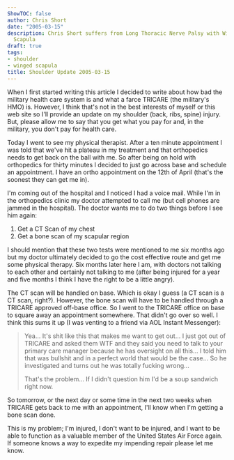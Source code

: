 ```yaml
---
ShowTOC: false
author: Chris Short
date: "2005-03-15"
description: Chris Short suffers from Long Thoracic Nerve Palsy with Winging of the
  Scapula
draft: true
tags:
- shoulder
- winged scapula
title: Shoulder Update 2005-03-15
---
```


When I first started writing this article I decided to write about how bad the military health care system is and what a farce TRICARE (the military's HMO) is. However, I think that's not in the best interests of myself or this web site so I'll provide an update on my shoulder (back, ribs, spine) injury. But, please allow me to say that you get what you pay for and, in the military, you don't pay for health care.

Today I went to see my physical therapist. After a ten minute appointment I was told that we've hit a plateau in my treatment and that orthopedics needs to get back on the ball with me. So after being on hold with orthopedics for thirty minutes I decided to just go across base and schedule an appointment. I have an ortho appointment on the 12th of April (that's the soonest they can get me in).

I'm coming out of the hospital and I noticed I had a voice mail. While I'm in the orthopedics clinic my doctor attempted to call me (but cell phones are jammed in the hospital). The doctor wants me to do two things before I see him again:

1) Get a CT Scan of my chest
2) Get a bone scan of my scapular region

I should mention that these two tests were mentioned to me six months ago but my doctor ultimately decided to go the cost effective route and get me some physical therapy. Six months later here I am, with doctors not talking to each other and certainly not talking to me (after being injured for a year and five months I think I have the right to be a little angry).

The CT scan will be handled on base. Which is okay I guess (a CT scan is a CT scan, right?). However, the bone scan will have to be handled through a TRICARE approved off-base office. So I went to the TRICARE office on base to square away an appointment somewhere. That didn't go over so well. I think this sums it up (I was venting to a friend via AOL Instant Messenger):


> Yea... It's shit like this that makes me want to get out... I just got out of TRICARE and asked them WTF and they said you need to talk to your primary care manager because he has oversight on all this... I told him that was bullshit and in a perfect world that would be the case... So he investigated and turns out he was totally fucking wrong...
> 
> That's the problem... If I didn't question him I'd be a soup sandwich right now.

So tomorrow, or the next day or some time in the next two weeks when TRICARE gets back to me with an appointment, I'll know when I'm getting a bone scan done.

This is my problem; I'm injured, I don't want to be injured, and I want to be able to function as a valuable member of the United States Air Force again. If someone knows a way to expedite my impending repair please let me know.